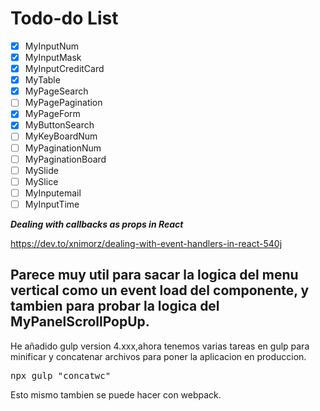 # Todo-do List

- [x] MyInputNum
- [x] MyInputMask
- [x] MyInputCreditCard
- [x] MyTable 
- [x] MyPageSearch 
- [ ] MyPagePagination 
- [x] MyPageForm 
- [x] MyButtonSearch 
- [ ] MyKeyBoardNum 
- [ ] MyPaginationNum 
- [ ] MyPaginationBoard 
- [ ] MySlide 
- [ ] MySlice 
- [ ] MyInputemail
- [ ] MyInputTime

***Dealing with callbacks as props in React***

https://dev.to/xnimorz/dealing-with-event-handlers-in-react-540j

Parece muy util para sacar la logica del menu vertical como un event load
del componente, y tambien para probar la logica del MyPanelScrollPopUp.
---

He añadido gulp version 4.xxx,ahora tenemos varias tareas en gulp para minificar y concatenar archivos para poner la aplicacion
en produccion.
<pre>
npx gulp "concatwc"
</pre>

Esto mismo tambien se puede hacer con webpack.



